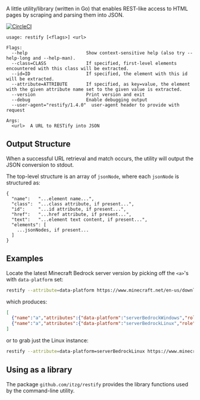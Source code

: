 
A little utility/library (written in Go) that enables REST-like access to HTML pages by scraping and parsing them into JSON.

[![CircleCI](https://circleci.com/gh/itzg/restify/tree/master.svg?style=svg)](https://circleci.com/gh/itzg/restify/tree/master)

```
usage: restify [<flags>] <url>

Flags:
  --help                      Show context-sensitive help (also try --help-long and --help-man).
  --class=CLASS               If specified, first-level elements encountered with this class will be extracted.
  --id=ID                     If specified, the element with this id will be extracted.
  --attribute=ATTRIBUTE       If specified, as key=value, the element with the given attribute name set to the given value is extracted.
  --version                   Print version and exit
  --debug                     Enable debugging output
  --user-agent="restify/1.4.0"  user-agent header to provide with request

Args:
  <url>  A URL to RESTify into JSON
```

## Output Structure

When a successful URL retrieval and match occurs, the utility will output
the JSON conversion to stdout.

The top-level structure is an array of `jsonNode`, where each `jsonNode` is
structured as:

```
{
  "name":   "...element name...",
  "class":  "...class attribute, if present...",
  "id":     "...id attribute, if present...",
  "href":   "...href attribute, if present...",
  "text":   "...element text content, if present...",
  "elements": [
    ...jsonNodes, if present...
  ]
}
```

## Examples

Locate the latest Minecraft Bedrock server version by picking off the `<a>`'s with `data-platform` set:

```bash
restify --attribute=data-platform https://www.minecraft.net/en-us/download/server/bedrock/
```

which produces:
```json
[
  {"name":"a","attributes":{"data-platform":"serverBedrockWindows","role":"button"},"class":"btn btn-disabled-outline mt-4 downloadlink","href":"https://minecraft.azureedge.net/bin-win/bedrock-server-1.12.0.28.zip","text":"Download"},
  {"name":"a","attributes":{"data-platform":"serverBedrockLinux","role":"button"},"class":"btn btn-disabled-outline mt-4 downloadlink","href":"https://minecraft.azureedge.net/bin-linux/bedrock-server-1.12.0.28.zip","text":"Download"}
]
```

or to grab just the Linux instance:

```bash
restify --attribute=data-platform=serverBedrockLinux https://www.minecraft.net/en-us/download/server/bedrock/
```

## Using as a library

The package `github.com/itzg/restify` provides the library functions used by the command-line utility.